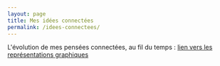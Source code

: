 ```yaml
---
layout: page
title: Mes idées connectées
permalink: /idees-connectees/
---
```


L'évolution de mes pensées connectées, au fil du temps : 
[lien vers les représentations graphiques](https://docs.google.com/document/d/1vf1tFDpDkQ1ixHMClQlMCR1b0wezNz-XNxDt-WzWUGE/edit?usp=sharing)
